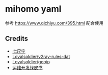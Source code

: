 # mihomo yaml

参考 https://www.qichiyu.com/395.html 配合使用

## Credits

- [七尺宇](https://www.qichiyu.com/)
- [Loyalsoldier/v2ray-rules-dat](https://github.com/Loyalsoldier/v2ray-rules-dat)
- [Loyalsoldier/geoip](https://github.com/Loyalsoldier/geoip)
- [运维开发绿皮书](https://github.geekery.cn/)